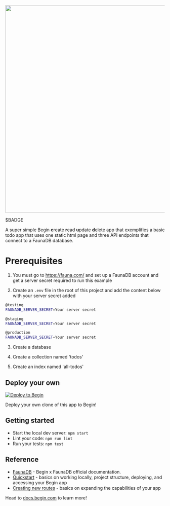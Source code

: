 <img src="https://static.begin.app/node-faunadb/readme-banner.png" width="655">

$BADGE

A super simple Begin **c**reate **r**ead **u**pdate **d**elete app that exemplifies a basic todo app that uses one static html page and three API endpoints that connect to a FaunaDB database.

# Prerequisites

1. You must go to https://fauna.com/ and set up a FaunaDB account and get a server secret required to run this example

2. Create an `.env` file in the root of this project and add the content below with your server secret added

```sh
@testing
FAUNADB_SERVER_SECRET=Your server secret

@staging
FAUNADB_SERVER_SECRET=Your server secret

@production
FAUNADB_SERVER_SECRET=Your server secret
```

3. Create a database

4. Create a collection named 'todos'

5. Create an index named 'all-todos'


## Deploy your own

[![Deploy to Begin](https://static.begin.com/deploy-to-begin.svg)](https://begin.com/apps/create?template=https://github.com/begin-examples/node-faunadb)

Deploy your own clone of this app to Begin!

## Getting started

- Start the local dev server: `npm start`
- Lint your code: `npm run lint`
- Run your tests: `npm test`

## Reference

- [FaunaDB](https://docs.begin.com/en/data/faunadb) - Begin x FaunaDB official documentation.
- [Quickstart](https://docs.begin.com/en/guides/quickstart/) - basics on working locally, project structure, deploying, and accessing your Begin app
- [Creating new routes](https://docs.begin.com/en/functions/creating-new-functions) - basics on expanding the capabilities of your app

Head to [docs.begin.com](https://docs.begin.com/) to learn more!
